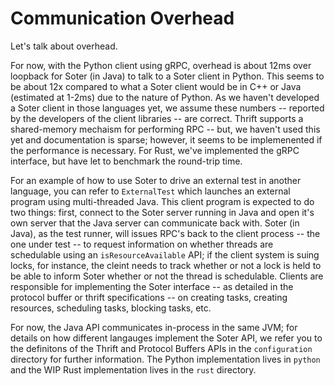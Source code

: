 # Communication Overhead

Let's talk about overhead.

For now, with the Python client using gRPC, overhead is about 12ms over loopback for Soter (in Java) to talk to a Soter client in Python.  This seems to be about 12x compared to what a Soter client would be in C++ or Java (estimated at 1-2ms) due to the nature of Python.  As we haven't developed a Soter client in those languages yet, we assume these numbers -- reported by the developers of the client libraries -- are correct.  Thrift supports a shared-memory mechaism for performing RPC -- but, we haven't used this yet and documentation is sparse; however, it seems to be implemenented if the performance is necessary.  For Rust, we've implemented the gRPC interface, but have let to benchmark the round-trip time.

For an example of how to use Soter to drive an external test in another language, you can refer to ```ExternalTest``` which launches an external program using multi-threaded Java.  This client program is expected to do two things:  first, connect to the Soter server running in Java and open it's own server that the Java server can communicate back with.  Soter (in Java), as the test runner, will issues RPC's back to the client process -- the one under test -- to request information on whether threads are schedulable using an ```isResourceAvailable``` API; if the client system is suing locks, for instance, the cleint needs to track whether or not a lock is held to be able to inform Soter whether or not the thread is schedulable.  Clients are responsible for implementing the Soter interface -- as detailed in the protocol buffer or thrift specifications -- on creating tasks, creating resources, scheduling tasks, blocking tasks, etc.

For now, the Java API communicates in-process in the same JVM; for details on how different langauges implement the Soter API, we refer you to the definitons of the Thrift and Protocol Buffers APIs in the ```configuration``` directory for further information.  The Python implementation lives in ```python``` and the WIP Rust implementation lives in the ```rust``` directory.